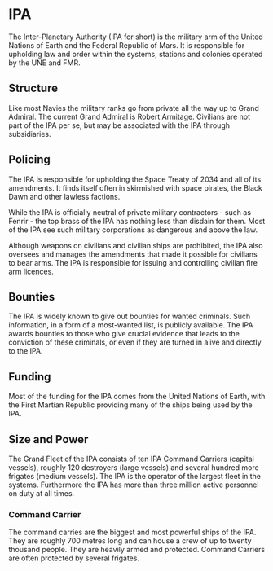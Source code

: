 # IPA

The Inter-Planetary Authority (IPA for short) is the military arm of the United
Nations of Earth and the Federal Republic of Mars. It is responsible for
upholding law and order within the systems, stations and colonies operated by
the UNE and FMR.

## Structure

Like most Navies the military ranks go from private all the way up to Grand
Admiral. The current Grand Admiral is Robert Armitage. Civilians are not part
of the IPA per se, but may be associated with the IPA through subsidiaries.

## Policing

The IPA is responsible for upholding the Space Treaty of 2034 and all of its
amendments. It finds itself often in skirmished with space pirates, the Black
Dawn and other lawless factions.

While the IPA is officially neutral of private military contractors - such as
Fenrir - the top brass of the IPA has nothing less than disdain for them. Most
of the IPA see such military corporations as dangerous and above the law.

Although weapons on civilians and civilian ships are prohibited, the IPA also
oversees and manages the amendments that made it possible for civilians to
bear arms. The IPA is responsible for issuing and controlling civilian fire arm
licences.

## Bounties

The IPA is widely known to give out bounties for wanted criminals. Such
information, in a form of a most-wanted list, is publicly available. The IPA
awards bounties to those who give crucial evidence that leads to the conviction
of these criminals, or even if they are turned in alive and directly to the IPA.

## Funding

Most of the funding for the IPA comes from the United Nations of Earth, with the
First Martian Republic providing many of the ships being used by the IPA.

## Size and Power

The Grand Fleet of the IPA consists of ten IPA Command Carriers (capital
vessels), roughly 120 destroyers (large vessels) and several hundred more
frigates (medium vessels). The IPA is the operator of the largest fleet in the
systems. Furthermore the IPA has more than three million active personnel on
duty at all times.

### Command Carrier

The command carries are the biggest and most powerful ships of the IPA. They
are roughly 700 metres long and can house a crew of up to twenty thousand
people. They are heavily armed and protected. Command Carriers are often
protected by several frigates.
